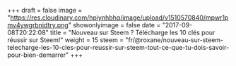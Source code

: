 +++
draft = false
image = "https://res.cloudinary.com/hpiynhbhq/image/upload/v1510570840/mpwr1pmv4ywgrbnidtry.png"
showonlyimage = false
date = "2017-09-08T20:22:08"
title = "Nouveau sur Steem ? Télécharge les 10 clés pour réussir sur Steem!"
weight = 15
steem = "fr/@roxane/nouveau-sur-steem-telecharge-les-10-cles-pour-reussir-sur-steem-tout-ce-que-tu-dois-savoir-pour-bien-demarrer"
+++

<!--more-->
